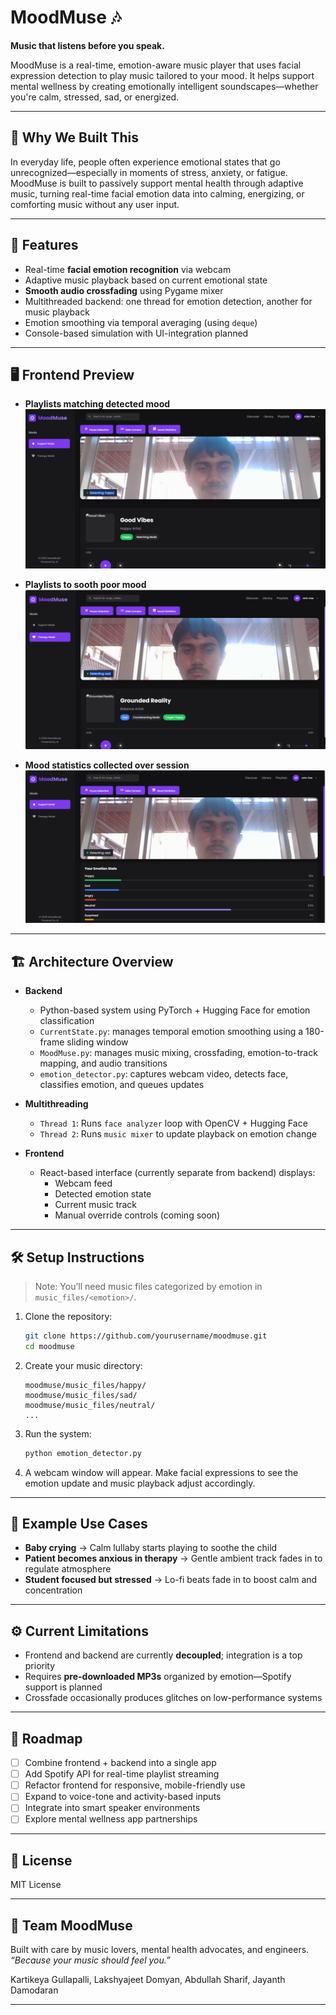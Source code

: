 # MoodMuse 🎶

**Music that listens before you speak.**

MoodMuse is a real-time, emotion-aware music player that uses facial expression detection to play music tailored to your mood. It helps support mental wellness by creating emotionally intelligent soundscapes—whether you're calm, stressed, sad, or energized.

---

## 🧠 Why We Built This

In everyday life, people often experience emotional states that go unrecognized—especially in moments of stress, anxiety, or fatigue. MoodMuse is built to passively support mental health through adaptive music, turning real-time facial emotion data into calming, energizing, or comforting music without any user input.

---

## 🎯 Features

- Real-time **facial emotion recognition** via webcam  
- Adaptive music playback based on current emotional state  
- **Smooth audio crossfading** using Pygame mixer  
- Multithreaded backend: one thread for emotion detection, another for music playback  
- Emotion smoothing via temporal averaging (using `deque`)  
- Console-based simulation with UI-integration planned  

---

## 🖥️ Frontend Preview
- **Playlists matching detected mood**
![MoodMatchingMode](DemoImages/MoodPlaylist.jpg)

- **Playlists to sooth poor mood**
![MoodCounteractMode](DemoImages/TherapyPlaylist.jpg)

- **Mood statistics collected over session**
![MoodStats](DemoImages/MoodStats.jpg)

---

## 🏗️ Architecture Overview

- **Backend**
  - Python-based system using PyTorch + Hugging Face for emotion classification
  - `CurrentState.py`: manages temporal emotion smoothing using a 180-frame sliding window
  - `MoodMuse.py`: manages music mixing, crossfading, emotion-to-track mapping, and audio transitions
  - `emotion_detector.py`: captures webcam video, detects face, classifies emotion, and queues updates

- **Multithreading**
  - `Thread 1`: Runs `face analyzer` loop with OpenCV + Hugging Face
  - `Thread 2`: Runs `music mixer` to update playback on emotion change

- **Frontend**
  - React-based interface (currently separate from backend) displays:
    - Webcam feed
    - Detected emotion state
    - Current music track
    - Manual override controls (coming soon)

---

## 🛠️ Setup Instructions

> Note: You’ll need music files categorized by emotion in `music_files/<emotion>/`.

1. Clone the repository:
   ```bash
   git clone https://github.com/yourusername/moodmuse.git
   cd moodmuse
   ```

2. Create your music directory:
   ```
   moodmuse/music_files/happy/
   moodmuse/music_files/sad/
   moodmuse/music_files/neutral/
   ...
   ```

3. Run the system:
   ```bash
   python emotion_detector.py
   ```

4. A webcam window will appear. Make facial expressions to see the emotion update and music playback adjust accordingly.

---

## 🧪 Example Use Cases

- **Baby crying** → Calm lullaby starts playing to soothe the child  
- **Patient becomes anxious in therapy** → Gentle ambient track fades in to regulate atmosphere  
- **Student focused but stressed** → Lo-fi beats fade in to boost calm and concentration  

---

## ⚙️ Current Limitations

- Frontend and backend are currently **decoupled**; integration is a top priority  
- Requires **pre-downloaded MP3s** organized by emotion—Spotify support is planned  
- Crossfade occasionally produces glitches on low-performance systems  

---

## 🚧 Roadmap

- [ ] Combine frontend + backend into a single app  
- [ ] Add Spotify API for real-time playlist streaming  
- [ ] Refactor frontend for responsive, mobile-friendly use  
- [ ] Expand to voice-tone and activity-based inputs  
- [ ] Integrate into smart speaker environments  
- [ ] Explore mental wellness app partnerships  

---

## 📄 License

MIT License

---

## 🙌 Team MoodMuse

Built with care by music lovers, mental health advocates, and engineers.  
_“Because your music should feel you.”_

Kartikeya Gullapalli, 
Lakshyajeet Domyan, 
Abdullah Sharif, 
Jayanth Damodaran

---

